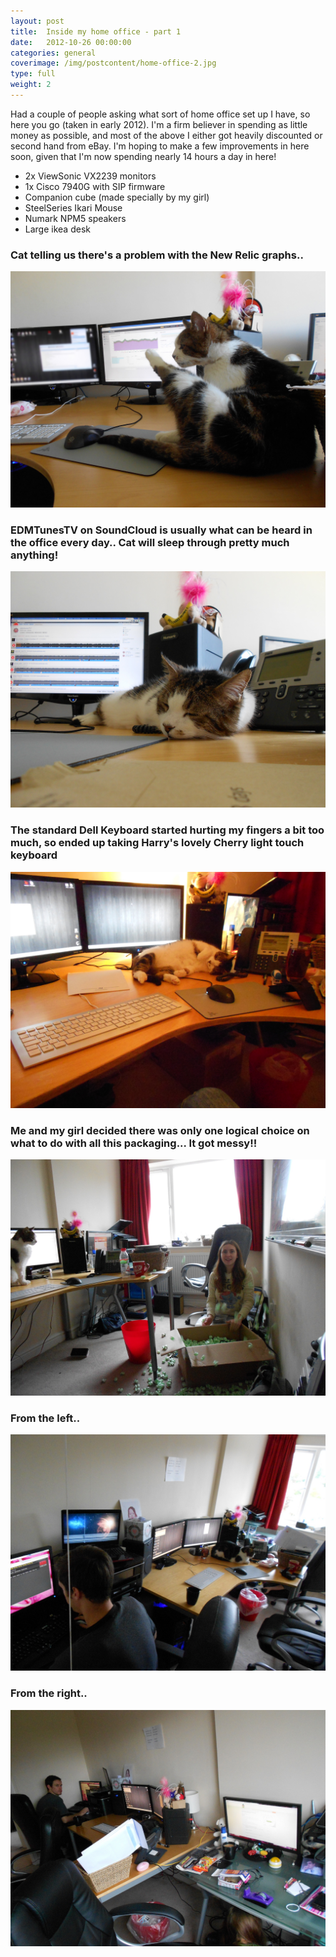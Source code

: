 ```yaml
---
layout: post
title:  Inside my home office - part 1
date:   2012-10-26 00:00:00
categories: general
coverimage: /img/postcontent/home-office-2.jpg
type: full
weight: 2
---
```


Had a couple of people asking what sort of home office set up I have, so here you go (taken in early 2012). I'm a firm believer in spending as little money as possible, and most of the above I either got heavily discounted or second hand from eBay. I'm hoping to make a few improvements in here soon, given that I'm now spending nearly 14 hours a day in here!

* 2x ViewSonic VX2239 monitors 
* 1x Cisco 7940G with SIP firmware 
* Companion cube (made specially by my girl)
* SteelSeries Ikari Mouse 
* Numark NPM5 speakers 
* Large ikea desk

### Cat telling us there's a problem with the New Relic graphs..
[![home-office-1.jpg](/img/postcontent/home-office-1.jpg)](/img/postcontent/home-office-1.jpg)

### EDMTunesTV on SoundCloud is usually what can be heard in the office every day.. Cat will sleep through pretty much anything!
[![home-office-2.jpg](/img/postcontent/home-office-2.jpg)](/img/postcontent/home-office-2.jpg)

### The standard Dell Keyboard started hurting my fingers a bit too much, so ended up taking Harry's lovely Cherry light touch keyboard
[![home-office-3.jpg](/img/postcontent/home-office-3.jpg)](/img/postcontent/home-office-3.jpg)

### Me and my girl decided there was only one logical choice on what to do with all this packaging... It got messy!!
[![home-office-4.jpg](/img/postcontent/home-office-4.jpg)](/img/postcontent/home-office-4.jpg)

### From the left..
[![home-office-5.jpg](/img/postcontent/home-office-5.jpg)](/img/postcontent/home-office-5.jpg)

### From the right..
[![home-office-6.jpg](/img/postcontent/home-office-6.jpg)](/img/postcontent/home-office-6.jpg)
